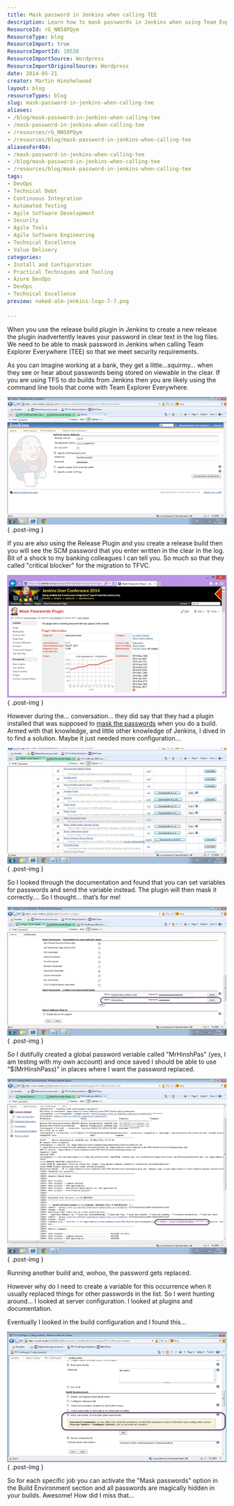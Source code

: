 ```yaml
---
title: Mask password in Jenkins when calling TEE
description: Learn how to mask passwords in Jenkins when using Team Explorer Everywhere to enhance security and prevent sensitive data exposure in your build logs.
ResourceId: rG_NN58PQym
ResourceType: blog
ResourceImport: true
ResourceImportId: 10538
ResourceImportSource: Wordpress
ResourceImportOriginalSource: Wordpress
date: 2014-05-21
creator: Martin Hinshelwood
layout: blog
resourceTypes: blog
slug: mask-password-in-jenkins-when-calling-tee
aliases:
- /blog/mask-password-in-jenkins-when-calling-tee
- /mask-password-in-jenkins-when-calling-tee
- /resources/rG_NN58PQym
- /resources/blog/mask-password-in-jenkins-when-calling-tee
aliasesFor404:
- /mask-password-in-jenkins-when-calling-tee
- /blog/mask-password-in-jenkins-when-calling-tee
- /resources/blog/mask-password-in-jenkins-when-calling-tee
tags:
- DevOps
- Technical Debt
- Continuous Integration
- Automated Testing
- Agile Software Development
- Security
- Agile Tools
- Agile Software Engineering
- Technical Excellence
- Value Delivery
categories:
- Install and Configuration
- Practical Techniques and Tooling
- Azure DevOps
- DevOps
- Technical Excellence
preview: naked-alm-jenkins-logo-7-7.png

---
```

When you use the release build plugin in Jenkins to create a new release the plugin inadvertently leaves your password in clear text in the log files. We need to be able to mask password in Jenkins when calling Team Explorer Everywhere (TEE) so that we meet security requirements.

As you can imagine working at a bank, they get a little…squirmy… when they see or hear about passwords being stored on viewable in the clear. If you are using TFS to do builds from Jenkins then you are likely using the command line tools that come with Team Explorer Everywhere.

![clip_image001](images/clip_image001-1-1.png "clip_image001")
{ .post-img }

If you are also using the Release Plugin and you create a release build then you will see the SCM password that you enter written in the clear in the log. Bit of a shock to my banking colleagues I can tell you. So much so that they called "critical blocker" for the migration to TFVC.

![clip_image002](images/clip_image002-2-2.png "clip_image002")
{ .post-img }

However during the… conversation… they did say that they had a plugin installed that was supposed to [mask the passwords](https://wiki.jenkins-ci.org/display/JENKINS/Mask+Passwords+Plugin) when you do a build. Armed with that knowledge, and little other knowledge of Jenkins, I dived in to find a solution. Maybe it just needed more configuration…

![clip_image003](images/clip_image003-3-3.png "clip_image003")
{ .post-img }

So I looked through the documentation and found that you can set variables for passwords and send the variable instead. The plugin will then mask it correctly…. So I thought… that’s for me!

![clip_image004](images/clip_image004-4-4.png "clip_image004")
{ .post-img }

So I dutifully created a global password veriable called "MrHinshPas" (yes, I am testing with my own account) and once saved I should be able to use "$(MrHinshPass)" in places where I want the password replaced.

![clip_image005](images/clip_image005-5-5.png "clip_image005")
{ .post-img }

Running another build and, wohoo, the password gets replaced.

However why do I need to create a variable for this occurrence when it usually replaced things for other passwords in the list. So I went hunting around… I looked at server configuration. I looked at plugins and documentation.

Eventually I looked in the build configuration and I found this…

![clip_image006](images/clip_image006-6-6.png "clip_image006")
{ .post-img }

So for each specific job you can activate the "Mask passwords" option in the Build Environment section and all passwords are magically hidden in your builds. Awesome! How did I miss that…
